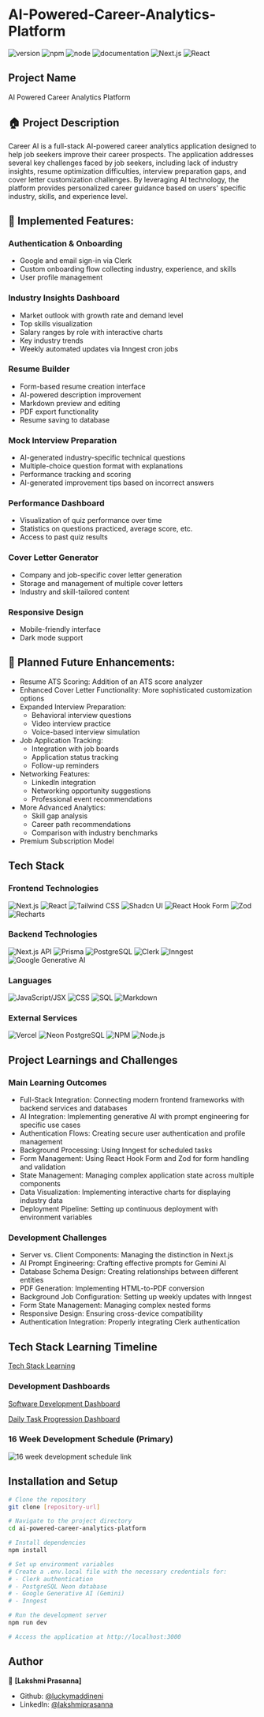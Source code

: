 # AI-Powered-Career-Analytics-Platform

![version](https://img.shields.io/badge/version-1.0.0-blue.svg)
![npm](https://img.shields.io/badge/npm->=10.8.0-blue.svg)
![node](https://img.shields.io/badge/node->=20.18.1-blue.svg)
![documentation](https://img.shields.io/badge/documentation-yes-green.svg)
![Next.js](https://img.shields.io/badge/Next.js-15-black)
![React](https://img.shields.io/badge/React-19-blue)

## Project Name

AI Powered Career Analytics Platform

## 🏠 Project Description

Career AI is a full-stack AI-powered career analytics application designed to help job seekers improve their career prospects. The application addresses several key challenges faced by job seekers, including lack of industry insights, resume optimization difficulties, interview preparation gaps, and cover letter customization challenges. By leveraging AI technology, the platform provides personalized career guidance based on users' specific industry, skills, and experience level.

## 💫 Implemented Features:

### Authentication & Onboarding
- Google and email sign-in via Clerk
- Custom onboarding flow collecting industry, experience, and skills
- User profile management

### Industry Insights Dashboard
- Market outlook with growth rate and demand level
- Top skills visualization
- Salary ranges by role with interactive charts
- Key industry trends
- Weekly automated updates via Inngest cron jobs

### Resume Builder
- Form-based resume creation interface
- AI-powered description improvement
- Markdown preview and editing
- PDF export functionality
- Resume saving to database

### Mock Interview Preparation
- AI-generated industry-specific technical questions
- Multiple-choice question format with explanations
- Performance tracking and scoring
- AI-generated improvement tips based on incorrect answers

### Performance Dashboard
- Visualization of quiz performance over time
- Statistics on questions practiced, average score, etc.
- Access to past quiz results

### Cover Letter Generator
- Company and job-specific cover letter generation
- Storage and management of multiple cover letters
- Industry and skill-tailored content

### Responsive Design
- Mobile-friendly interface
- Dark mode support

## 💫 Planned Future Enhancements:
- Resume ATS Scoring: Addition of an ATS score analyzer
- Enhanced Cover Letter Functionality: More sophisticated customization options
- Expanded Interview Preparation:
  - Behavioral interview questions
  - Video interview practice
  - Voice-based interview simulation
- Job Application Tracking:
  - Integration with job boards
  - Application status tracking
  - Follow-up reminders
- Networking Features:
  - LinkedIn integration
  - Networking opportunity suggestions
  - Professional event recommendations
- More Advanced Analytics:
  - Skill gap analysis
  - Career path recommendations
  - Comparison with industry benchmarks
- Premium Subscription Model

## Tech Stack

### Frontend Technologies
![Next.js](https://img.shields.io/badge/Next.js-15-000000?style=for-the-badge&logo=next.js&logoColor=white)
![React](https://img.shields.io/badge/React-19-61DAFB?style=for-the-badge&logo=react&logoColor=white)
![Tailwind CSS](https://img.shields.io/badge/Tailwind_CSS-38B2AC?style=for-the-badge&logo=tailwind-css&logoColor=white)
![Shadcn UI](https://img.shields.io/badge/Shadcn_UI-000000?style=for-the-badge)
![React Hook Form](https://img.shields.io/badge/React_Hook_Form-EC5990?style=for-the-badge)
![Zod](https://img.shields.io/badge/Zod-3068B7?style=for-the-badge)
![Recharts](https://img.shields.io/badge/Recharts-22B5BF?style=for-the-badge)

### Backend Technologies
![Next.js API](https://img.shields.io/badge/Next.js_API-000000?style=for-the-badge&logo=next.js&logoColor=white)
![Prisma](https://img.shields.io/badge/Prisma-2D3748?style=for-the-badge&logo=prisma&logoColor=white)
![PostgreSQL](https://img.shields.io/badge/PostgreSQL_Neon-336791?style=for-the-badge&logo=postgresql&logoColor=white)
![Clerk](https://img.shields.io/badge/Clerk-6C47FF?style=for-the-badge)
![Inngest](https://img.shields.io/badge/Inngest-FF5D0A?style=for-the-badge)
![Google Generative AI](https://img.shields.io/badge/Google_Gemini-4285F4?style=for-the-badge&logo=google&logoColor=white)

### Languages
![JavaScript/JSX](https://img.shields.io/badge/JavaScript_JSX-F7DF1E?style=for-the-badge&logo=javascript&logoColor=black)
![CSS](https://img.shields.io/badge/CSS-1572B6?style=for-the-badge&logo=css3&logoColor=white)
![SQL](https://img.shields.io/badge/SQL-4479A1?style=for-the-badge&logo=sql&logoColor=white)
![Markdown](https://img.shields.io/badge/Markdown-000000?style=for-the-badge&logo=markdown&logoColor=white)

### External Services
![Vercel](https://img.shields.io/badge/Vercel-000000?style=for-the-badge&logo=vercel&logoColor=white)
![Neon PostgreSQL](https://img.shields.io/badge/Neon_PostgreSQL-336791?style=for-the-badge&logo=postgresql&logoColor=white)
![NPM](https://img.shields.io/badge/NPM-CB3837?style=for-the-badge&logo=npm&logoColor=white)
![Node.js](https://img.shields.io/badge/Node.js-339933?style=for-the-badge&logo=node.js&logoColor=white)

## Project Learnings and Challenges

### Main Learning Outcomes
- Full-Stack Integration: Connecting modern frontend frameworks with backend services and databases
- AI Integration: Implementing generative AI with prompt engineering for specific use cases
- Authentication Flows: Creating secure user authentication and profile management
- Background Processing: Using Inngest for scheduled tasks
- Form Management: Using React Hook Form and Zod for form handling and validation
- State Management: Managing complex application state across multiple components
- Data Visualization: Implementing interactive charts for displaying industry data
- Deployment Pipeline: Setting up continuous deployment with environment variables

### Development Challenges
- Server vs. Client Components: Managing the distinction in Next.js
- AI Prompt Engineering: Crafting effective prompts for Gemini AI
- Database Schema Design: Creating relationships between different entities
- PDF Generation: Implementing HTML-to-PDF conversion
- Background Job Configuration: Setting up weekly updates with Inngest
- Form State Management: Managing complex nested forms
- Responsive Design: Ensuring cross-device compatibility
- Authentication Integration: Properly integrating Clerk authentication

## Tech Stack Learning Timeline
[Tech Stack Learning](https://github.com/users/luckymaddineni/projects/1)

### Development Dashboards
[Software Development Dashboard](https://trello.com/invite/b/678d1787452600a8b819f27a/ATTI9df9bdd16702e62d5e8e3f46990a173e13111F53/ai-powered-career-analytics-platform)

[Daily Task Progression Dashboard](https://trello.com/invite/b/679118c829e24fe2344f6d98/ATTIdaa3670eea2a7378b60d5ffad4cbd7015202AFC2/daily-task-progression-dashboard)

### 16 Week Development Schedule (Primary)
![16 week development schedule link](https://www.mermaidchart.com/raw/58b55bc3-7dbc-4260-86e1-4a36a3866f25?theme=light&version=v0.1&format=svg)

## Installation and Setup

```sh
# Clone the repository
git clone [repository-url]

# Navigate to the project directory
cd ai-powered-career-analytics-platform

# Install dependencies
npm install

# Set up environment variables
# Create a .env.local file with the necessary credentials for:
# - Clerk authentication
# - PostgreSQL Neon database
# - Google Generative AI (Gemini)
# - Inngest

# Run the development server
npm run dev

# Access the application at http://localhost:3000
```

## Author

👤 **[Lakshmi Prasanna]**

* Github: [@luckymaddineni](https://github.com/luckymaddineni)
* LinkedIn: [@lakshmiprasanna](https://www.linkedin.com/in/maddineni-lakshmi-prasanna-8b811a1a6/)
